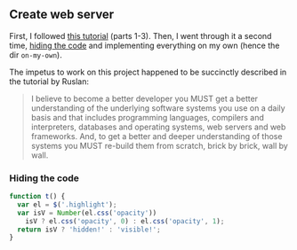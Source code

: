 ## Create web server

First, I followed [this tutorial](https://ruslanspivak.com/lsbaws-part1/) (parts 1-3). Then, I went through it a second time, [hiding the code](###hiding-the-code) and implementing everything on my own (hence the dir `on-my-own`).

The impetus to work on this project happened to be succinctly described in the tutorial by Ruslan:
>I believe to become a better developer you MUST get a better understanding of the underlying software systems you use on a daily basis and that includes programming languages, compilers and interpreters, databases and operating systems, web servers and web frameworks. And, to get a better and deeper understanding of those systems you MUST re-build them from scratch, brick by brick, wall by wall.

### Hiding the code
```javascript
function t() {
  var el = $('.highlight');
  var isV = Number(el.css('opacity'))
    isV ? el.css('opacity', 0) : el.css('opacity', 1);
  return isV ? 'hidden!' : 'visible!';
}
```
